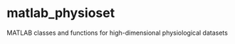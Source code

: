 matlab_physioset
================

MATLAB classes and functions for high-dimensional physiological datasets